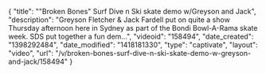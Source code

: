 {
    "title": "\"Broken Bones\" Surf Dive n Ski skate demo w\/Greyson and Jack",
    "description": "Greyson Fletcher & Jack Fardell put on quite a show Thursday afternoon here in Sydney as part of the Bondi Bowl-A-Rama skate week. SDS put together a fun dem...",
    "videoid": "158494",
    "date_created": "1398292484",
    "date_modified": "1418181330",
    "type": "captivate",
    "layout": "video",
    "url": "\/v\/broken-bones-surf-dive-n-ski-skate-demo-w-greyson-and-jack\/158494"
}